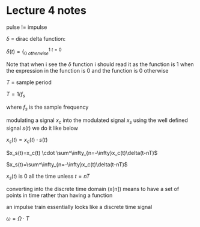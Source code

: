 # Lecture 4 notes
pulse != impulse

$\delta$ = dirac delta function:

$\delta(t) = \{^{1\ t=0}_{0\ otherwise}$

Note that when i see the $\delta$ function i should read it as the function is 1 when the expression in the function is 0 and the function is 0 otherwise

$T$ = sample period

$T=1/f_s$

where $f_s$ is the sample frequency

modulating a signal $x_c$ into the modulated signal $x_s$ using the well defined signal $s(t)$ we do it like below

$x_s(t)=x_c(t)\cdot s(t)$

$x_s(t)=x_c(t) \cdot \sum^\infty_{n=-\infty}x_c(t)\delta(t-nT)$

$x_s(t)=\sum^\infty_{n=-\infty}x_c(t)\delta(t-nT)$

$x_s(t)$ is 0 all the time unless $t = nT$

converting into the discrete time domain (x[n]) means to have a set of points in time rather than having a function

an impulse train essentially looks like a discrete time signal

$\omega = \Omega \cdot T$
